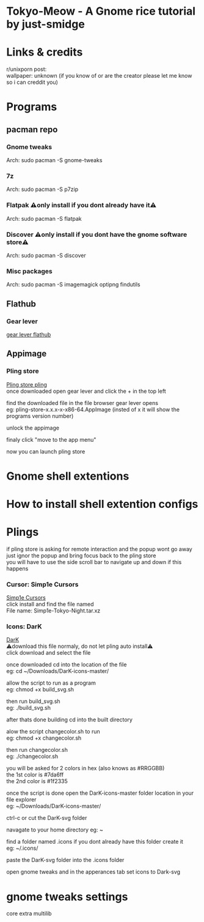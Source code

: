 # Tokyo-Meow - A Gnome rice tutorial by just-smidge
<screenshot>

# Links & credits
r/unixporn post:<br>
wallpaper: unknown (if you know of or are the creator please let me know so i can creddit you)


# Programs
## pacman repo
### Gnome tweaks
Arch: sudo pacman -S gnome-tweaks

### 7z
Arch: sudo pacman -S p7zip

### Flatpak ⚠️only install if you dont already have it⚠️
Arch: sudo pacman -S flatpak

### Discover ⚠️only install if you dont have the gnome software store⚠️
Arch: sudo pacman -S discover

### Misc packages
Arch: sudo pacman -S imagemagick optipng findutils

## Flathub
### Gear lever
<a href="https://flathub.org/en/apps/it.mijorus.gearlever">gear lever flathub</a>

## Appimage
### Pling store
<a href="https://www.pling.com/p/1972991/">Pling store pling</a><br>
once downloaded open gear lever and click the + in the top left

find the downloaded file in the file browser gear lever opens<br>
eg: pling-store-x.x.x-x-x86-64.AppImage (insted of x it will show the programs version number)

unlock the appimage

finaly click "move to the app menu"

now you can launch pling store

# Gnome shell extentions

# How to install shell extention configs

# Plings
if pling store is asking for remote interaction and the popup wont go away just ignor the popup and bring focus back to the pling store<br>
you will have to use the side scroll bar to navigate up and down if this happens

### Cursor: Simp1e Cursors
<a href="https://www.pling.com/p/1932768">Simp1e Cursors</a><br>
click install and find the file named<br>
File name: Simp1e-Tokyo-Night.tar.xz

### Icons: DarK
<a href="https://www.pling.com/p/1187019">DarK</a><br>
⚠️download this file normaly, do not let pling auto install⚠️<br>
click download and select the file

once downloaded cd into the location of the file<br>
eg: cd ~/Downloads/DarK-icons-master/

allow the script to run as a program<br>
eg: chmod +x build_svg.sh

then run build_svg.sh<br>
eg: ./build_svg.sh

after thats done building cd into the built directory

alow the script changecolor.sh to run<br>
eg: chmod +x changecolor.sh

then run changecolor.sh<br>
eg: ./changecolor.sh

you will be asked for 2 colors in hex (also knows as #RRGGBB)<br>
the 1st color is #7da6ff<br>
the 2nd color is #1f2335

once the script is done open the DarK-icons-master folder location in your file explorer<br>
eg: ~/Downloads/DarK-icons-master/

ctrl-c or cut the DarK-svg folder

navagate to your home directory 
eg: ~

find a folder named .icons if you dont already have this folder create it<br>
eg: ~/.icons/

paste the DarK-svg folder into the .icons folder

open gnome tweaks and in the apperances tab set icons to Dark-svg

# gnome tweaks settings



core extra multilib
